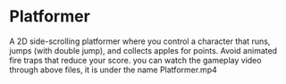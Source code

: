 # Platformer
A 2D side-scrolling platformer where you control a character that runs, jumps (with double jump), and collects apples for points. Avoid animated fire traps that reduce your score.
you can watch the gameplay video through above files, it is under the name Platformer.mp4
